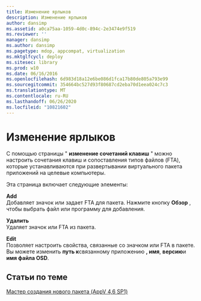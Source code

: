 ```yaml
---
title: Изменение ярлыков
description: Изменение ярлыков
author: dansimp
ms.assetid: a0ca75aa-1059-4d0c-894c-2e3474e9f519
ms.reviewer: ''
manager: dansimp
ms.author: dansimp
ms.pagetype: mdop, appcompat, virtualization
ms.mktglfcycl: deploy
ms.sitesec: library
ms.prod: w10
ms.date: 06/16/2016
ms.openlocfilehash: 6d983d18a12e6be086d1fca17b80de805a793e99
ms.sourcegitcommit: 354664bc527d93f80687cd2eba70d1eea024c7c3
ms.translationtype: MT
ms.contentlocale: ru-RU
ms.lasthandoff: 06/26/2020
ms.locfileid: "10821602"
---
```

# Изменение ярлыков


С помощью страницы " **изменение сочетаний клавиш** " можно настроить сочетания клавиш и сопоставления типов файлов (FTA), которые устанавливаются при развертывании виртуального пакета приложений на целевые компьютеры.

Эта страница включает следующие элементы:

<a href="" id="add"></a>**Add**  
Добавляет значок или задает FTA для пакета. Нажмите кнопку **Обзор** , чтобы выбрать файл или программу для добавления.

<a href="" id="remove"></a>**Удалить**  
Удаляет значок или FTA из пакета.

<a href="" id="edit"></a>**Edit**  
Позволяет настроить свойства, связанные со значком или FTA в пакете. Вы можете изменить **путь к**связанному приложению **, имя**, **версию**и **имя файла OSD**.

## Статьи по теме


[Мастер создания нового пакета (AppV 4,6 SP1)](create-new-package-wizard---appv-46-sp1-.md)

 

 





